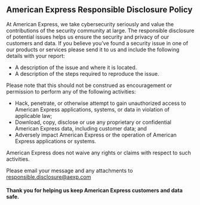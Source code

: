 ## American Express Responsible Disclosure Policy

At American Express, we take cybersecurity seriously and value the contributions of the security
community at large. The responsible disclosure of potential issues helps us ensure the security and
privacy of our customers and data.  If you believe you’ve found a security issue in one of our
products or services please send it to us and include the following details with your report:
- A description of the issue and where it is located.
- A description of the steps required to reproduce the issue.

Please note that this should not be construed as encouragement or permission to perform any of the
following activities:
- Hack, penetrate, or otherwise attempt to gain unauthorized access to American Express
applications, systems, or data in violation of applicable law;
- Download, copy, disclose or use any proprietary or confidential American Express data, including
customer data; and
- Adversely impact American Express or the operation of American Express applications or systems.

American Express does not waive any rights or claims with respect to such activities.

Please email your message and any attachments to 
[responsible.disclosure@aexp.com](mailto:responsible.disclosure@aexp.com)

#### Thank you for helping us keep American Express customers and data safe.